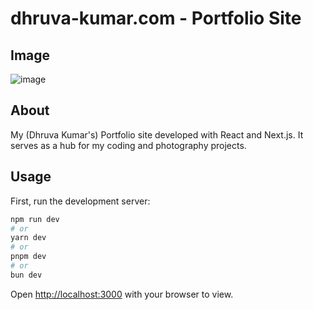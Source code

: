 # dhruva-kumar.com - Portfolio Site

## Image

![image](https://github.com/user-attachments/assets/0e0b8340-c08a-421f-b55f-95fd47544753)


## About
My (Dhruva Kumar's) Portfolio site developed with React and Next.js. It serves as a hub for my coding and photography projects.


## Usage

First, run the development server:

```bash
npm run dev
# or
yarn dev
# or
pnpm dev
# or
bun dev
```

Open [http://localhost:3000](http://localhost:3000) with your browser to view.


